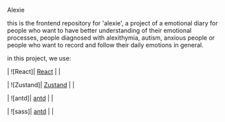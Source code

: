 Alexie

this is the frontend repository for 'alexie', a project of a emotional diary for people who want to have better understanding of their emotional processes, people diagnosed with alexithymia, autism, anxious people or people who want to record and follow their daily emotions in general.

in this project, we use:

| ![React]| [React](https://pt-br.reactjs.org/)        |     |

| ![Zustand]| [Zustand](https://docs.pmnd.rs/zustand/recipes)        |      |

| ![antd]| [antd](https://ant.design/)       |       |

| ![sass]| [antd]()       |       |

